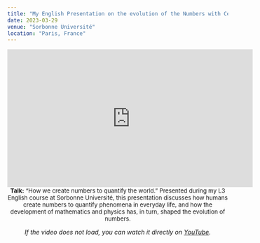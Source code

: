```yaml
---
title: "My English Presentation on the evolution of the Numbers with Céline ZHAN"
date: 2023-03-29
venue: "Sorbonne Université"
location: "Paris, France"
---
```


<div align="center">
  <iframe width="560" height="315"
    src="https://www.youtube.com/embed/tDhcaLJx0ug"
    title="YouTube video player"
    frameborder="0"
    allow="accelerometer; autoplay; clipboard-write; encrypted-media; gyroscope; picture-in-picture"
    allowfullscreen>
  </iframe>
  <p style="max-width:700px; margin:auto; font-size:0.95em;">
    <strong>Talk:</strong> “How we create numbers to quantify the world.”  
    Presented during my L3 English course at Sorbonne Université, this presentation discusses how humans create numbers to quantify phenomena in everyday life, and how the development of mathematics and physics has, in turn, shaped the evolution of numbers.
  </p>
  <p>
    <em>If the video does not load, you can watch it directly on 
    <a href="https://youtu.be/tDhcaLJx0ug" target="_blank">YouTube</a>.</em>
  </p>
</div>
